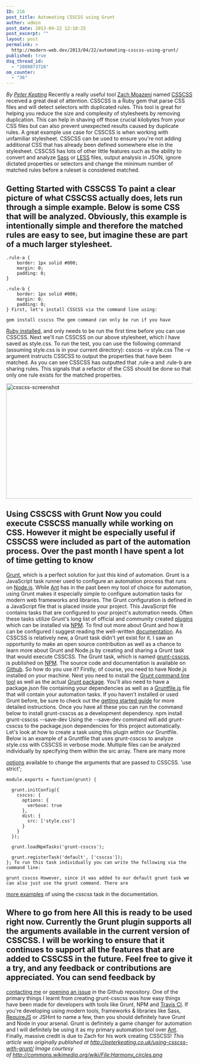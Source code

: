 ```yaml
---
ID: 216
post_title: Automating CSSCSS using Grunt
author: admin
post_date: 2013-04-22 12:18:25
post_excerpt: ""
layout: post
permalink: >
  http://modern-web.dev/2013/04/22/automating-csscss-using-grunt/
published: true
dsq_thread_id:
  - "2809873726"
om_counter:
  - "36"
---
```

*By [Peter Keating][1]* Recently a really useful tool [Zach Moazeni][2] named [CSSCSS][3] received a great deal of attention. CSSCSS is a Ruby gem that parse CSS files and will detect selectors with duplicated rules. This tool is great for helping you reduce the size and complexity of stylesheets by removing duplication. This can help in shaving off those crucial kilobytes from your CSS files but can also prevent unexpected results caused by duplicate rules. A great example use case for CSSCSS is when working with unfamiliar stylesheet. CSSCSS can be used to ensure you're not adding additional CSS that has already been defined somewhere else in the stylesheet. CSSCSS has lots of other little features such as the ability to convert and analyze [Sass][4] or [LESS][5] files, output analysis in JSON, ignore dictated properties or selectors and change the minimum number of matched rules before a ruleset is considered matched. 
## Getting Started with CSSCSS To paint a clear picture of what CSSCSS actually does, lets run through a simple example. Below is some CSS that will be analyzed. Obviously, this example is intentionally simple and therefore the matched rules are easy to see, but imagine these are part of a much larger stylesheet. 

    .rule-a {
        border: 1px solid #000;
        margin: 0;
        padding: 0;
    }
    
    .rule-b {
        border: 1px solid #000;
        margin: 0;
        padding: 0;
    } First, let's install CSSCSS via the command line using: 

    gem install csscss The gem command can only be run if you have 

[Ruby installed][6], and only needs to be run the first time before you can use CSSCSS. Next we'll run CSSCSS on our above stylesheet, which I have saved as style.css. To run the test, you can use the following command (assuming style.css is in your current directory): 
    csscss -v style.css The -v argument instructs CSSCSS to output the properties that have been matched. As you can see CSSCSS has outputted that .rule-a and .rule-b are sharing rules. This signals that a refactor of the CSS should be done so that only one rule exists for the matched properties. 

[<img class="alignnone size-full wp-image-217" alt="csscss-screenshot" src="http://flippinawesome.org/wp-content/uploads/2013/04/csscss-screenshot.png" width="600" height="312" />][7] 
## Using CSSCSS with Grunt Now you could execute CSSCSS manually while working on CSS. However it might be especially useful if CSSCSS were included as part of the automation process. Over the past month I have spent a lot of time getting to know 

[Grunt][8], which is a perfect solution for just this kind of automation. Grunt is a JavaScript task runner used to configure an automation process that runs on [Node.js][9]. While [Ant][10] has in the past been my tool of choice for automation, using Grunt makes it especially simple to configure automation tasks for modern web frameworks and libraries. The Grunt configuration is defined in a JavaScript file that is placed inside your project. This JavaScript file contains tasks that are configured to your project's automation needs. Often these tasks utilize Grunt's long list of official and community created [plugins][11] which can be installed via [NPM][12]. To find out more about Grunt and how it can be configured I suggest reading the well-written [documentation][13]. As CSSCSS is relatively new, a Grunt task didn't yet exist for it. I saw an opportunity to make an open source contribution as well as a chance to learn more about Grunt and Node.js by creating and sharing a Grunt task that would execute CSSCSS. The Grunt task, which is named [grunt-csscss][14], is published on [NPM][15]. The source code and documentation is available on [Github][14]. So how do you use it? Firstly, of course, you need to have Node.js installed on your machine. Next you need to install the [Grunt command line tool][13] as well as the actual [Grunt package][16]. You'll also need to have a package.json file containing your dependencies as well as a [Gruntfile.js][17] file that will contain your automation tasks. If you haven't installed or used Grunt before, be sure to check out the [getting started guide][13] for more detailed instructions. Once you have all these you can run the command below to install grunt-csscss as a development dependency. 
    npm install grunt-csscss --save-dev Using the --save-dev command will add grunt-csscss to the package.json dependencies for this project automatically. Let's look at how to create a task using this plugin within our Gruntfile. Below is an example of a Gruntfile that uses grunt-csscss to analyze style.css with CSSCSS in verbose mode. Multiple files can be analyzed individually by specifying them within the src array. There are many more 

[options][18] available to change the arguments that are passed to CSSCSS. 
    'use strict';
    
    module.exports = function(grunt) {
    
      grunt.initConfig({
        csscss: {
          options: {
            verbose: true
          },
          dist: {
            src: ['style.css']
          }
        }
      });
    
      grunt.loadNpmTasks('grunt-csscss');
    
      grunt.registerTask('default', ['csscss']);
    }; To run this task individually you can write the following via the command line: 

    grunt csscss However, since it was added to our default grunt task we can also just use the grunt command. There are 

[more examples][19] of using the csscss task in the documentation. 
## Where to go from here All this is ready to be used right now. Currently the Grunt plugin supports all the arguments available in the current version of CSSCSS. I will be working to ensure that it continues to support all the features that are added to CSSCSS in the future. Feel free to give it a try, and any feedback or contributions are appreciated. You can send feedback by 

[contacting me][20] or [opening an issue][21] in the Github repository. One of the primary things I learnt from creating grunt-csscss was how easy things have been made for developers with tools like Grunt, NPM and [Travis CI][22]. If you're developing using modern tools, frameworks & libraries like Sass, [RequireJS][23] or JSHint to name a few, then you should definitely have Grunt and Node in your arsenal. Grunt is definitely a game changer for automation and I will definitely be using it as my primary automation tool over [Ant][10]. Finally, massive credit is due to Zach for his work creating CSSCSS! *This article was originally published at <http://peterkeating.co.uk/using-csscss-with-grunt/>* *Image courtesy of <http://commons.wikimedia.org/wiki/File:Harmony_circles.png>*

 [1]: /authors/peter-keating
 [2]: http://connectionrequired.com/
 [3]: http://zmoazeni.github.io/csscss/
 [4]: http://sass-lang.com/
 [5]: http://lesscss.org/
 [6]: http://www.ruby-lang.org/en/downloads/
 [7]: http://flippinawesome.org/wp-content/uploads/2013/04/csscss-screenshot.png
 [8]: http://gruntjs.com/
 [9]: http://nodejs.org/
 [10]: http://ant.apache.org/
 [11]: http://gruntjs.com/plugins
 [12]: https://npmjs.org/
 [13]: http://gruntjs.com/getting-started
 [14]: https://github.com/peterkeating/grunt-csscss
 [15]: https://npmjs.org/package/grunt-csscss
 [16]: https://npmjs.org/package/grunt
 [17]: http://gruntjs.com/sample-gruntfile
 [18]: https://github.com/peterkeating/grunt-csscss#options
 [19]: https://github.com/peterkeating/grunt-csscss#examples
 [20]: http://peterkeating.co.uk/about/
 [21]: https://github.com/peterkeating/grunt-csscss/issues
 [22]: https://travis-ci.org/
 [23]: http://requirejs.org/